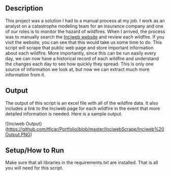 ## Description
This project was a solution I had to a manual process at my job. I work as an analyst on a catastrophe modeling team for an insurance company and one of our roles is to monitor the hazard of wildfires. When I arrived, the process was to manually search the [Inciweb website](https://inciweb.nwcg.gov/) and review each wildfire. If you visit the website, you can see that this would take us some time to do. This script will scrape that public web page and store important information about each wildfire. More importantly, since this can be run easily every day, we can now have a historical record of each wildfire and understand the changes each day to see how quickly they spread. This is only one source of information we look at, but now we can extract much more information from it.

## Output
The output of this script is an excel file with all of the wildfire data. It also includes a link to the Inciweb page for each wildfire in the event that more detailed information is needed. Here is a sample output.

![Inciweb Output}(https://github.com/tficar/Portfolio/blob/master/InciwebScrape/Inciweb%20Output.PNG)

## Setup/How to Run
Make sure that all libraries in the requirements.txt are installed. That is all you will need for this script.
